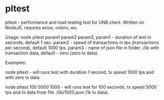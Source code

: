 # pltest
pltest - performance and load testing tool for UNB client. Written on NodeJS, requires axios, colors, ws.

Usage:
node pltest param1 param2 param3,
param1 - duration of test in seconds, default 1 sec. 
param2 - speed of transactions in tps (transactions per second), default 1000 tps.
param3 - name of json file in folder ./lib with transaction data, default - zero (zero tx data).  

Examples:

node pltest - will runs test with duration 1 second, tx speed 1000 tps and with zero tx data.

node pltest 100 5000 1000 - will runs test for 100 seconds, tx speed 5000 tps and tx data from file ./lib/1000.json (1k tx data).